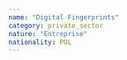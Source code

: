 ```yaml
---
name: "Digital Fingerprints"
category: private_sector
nature: "Entreprise"
nationality: POL
---
```

    